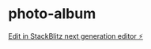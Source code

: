 # photo-album

[Edit in StackBlitz next generation editor ⚡️](https://stackblitz.com/~/github.com/AlexisSchiavon/photo-album)